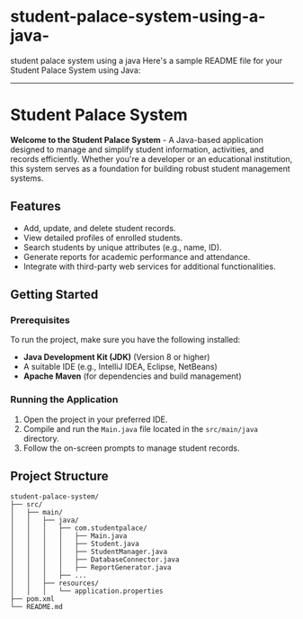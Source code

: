# student-palace-system-using-a-java-
student palace system using a java 
Here's a sample README file for your Student Palace System using Java:

---

# Student Palace System

**Welcome to the Student Palace System** - A Java-based application designed to manage and simplify student information, activities, and records efficiently. Whether you're a developer or an educational institution, this system serves as a foundation for building robust student management systems.

## Features
- Add, update, and delete student records.
- View detailed profiles of enrolled students.
- Search students by unique attributes (e.g., name, ID).
- Generate reports for academic performance and attendance.
- Integrate with third-party web services for additional functionalities.

## Getting Started

### Prerequisites
To run the project, make sure you have the following installed:
- **Java Development Kit (JDK)** (Version 8 or higher)
- A suitable IDE (e.g., IntelliJ IDEA, Eclipse, NetBeans)
- **Apache Maven** (for dependencies and build management)

### Running the Application
1. Open the project in your preferred IDE.
2. Compile and run the `Main.java` file located in the `src/main/java` directory.
3. Follow the on-screen prompts to manage student records.

## Project Structure
```
student-palace-system/
├── src/
│   ├── main/
│   │   ├── java/
│   │   │   ├── com.studentpalace/
│   │   │   │   ├── Main.java
│   │   │   │   ├── Student.java
│   │   │   │   ├── StudentManager.java
│   │   │   │   ├── DatabaseConnector.java
│   │   │   │   ├── ReportGenerator.java
│   │   │   ├── ...
│   │   ├── resources/
│   │   │   └── application.properties
├── pom.xml
└── README.md
```

